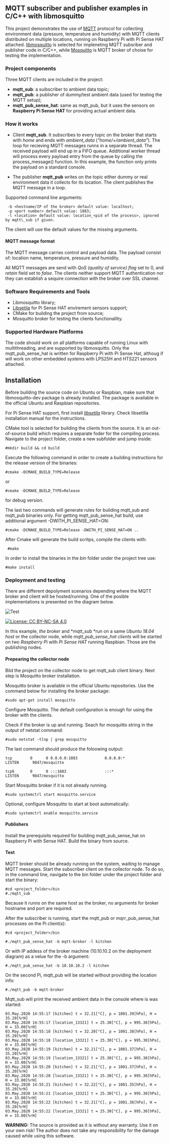 ## MQTT subscriber and publisher examples in C/C++ with libmosquitto

This project demonstrates the use of [MQTT](http://mqtt.org) protocol for collecting environment data (pressure, temperature and humidity) with MQTT clients distributed on multiple locations, running on Raspberry Pi with Pi Sense HAT attached. [libmosquitto](https://mosquitto.org/) is selected for impleneting MQTT subsriber and publisher code in C/C++, while  [Mosquitto](https://mosquitto.org/) is MQTT broker of choise for testing the implementation.

### Project components

Three MQTT clients are included in the project:
 
- **mqtt\_sub**: a suibscriber to ambient data topic;
- **mqtt\_pub**: a publisher of dummy/test ambient data (used for testing the MQTT setup);
- **mqtt\_pub\_sense\_hat**: same as mqtt_pub, but it uses the sensors on **Raspberry Pi Sense HAT** for providing actual ambient data. 

### How it works

- Client **mqtt\_sub**. It subscribes to every topic on the broker that starts with *home* and ends with *ambient\_data* (*"home/+/ambient_data"*). The loop for recieving MQTT messages runns in a separate thread. The received payload will end up in a FIFO queue. Additional worker thread will process every payload entry from the queue by calling the process_message() function. In this example, the function only prints the payload on a standard console. 

- The publisher **mqtt\_pub** writes on the topic either dummy or real environment data it collects for its location. The client publishes the MQTT message in a loop.

Supported command line arguments:

     -b <hostname/IP of the broker> default value: localhost;
     -p <port number> default value: 1883;
     -l <location> default value: location_<pid of the process>, ignored by mqtt\_sub if given.

The client will use the default values for the missing arguments. 

#### MQTT message format

The MQTT message carries control and payload data. The payload consist of: location name, temperature, pressure and humidity. 

All MQTT messages are send with *QoS (quality of service) flag* set to 0, and *retain* field set to *false*.
The clients neither support MQTT authentication nor they can establish a sequire connection with the broker over SSL channel.

### Software Requirements  and Tools

 - Libmosquitto library;
 - [Libsetila](https://github.com/positronic57/libsetila) for Pi Sense HAT envirement sensors support;
 - CMake for building the project from source;
 - Mosquitto broker for testing the clients functionallity.
 
### Supported Hardware Platforms

The code should work on all platforms capable of running Linux with multithreading, and are supported by libmosquitto. 
Only the mqtt\_pub\_sense\_hat is written for Raspberry Pi with Pi Sense Hat, althoug if will work on other embedded systems with LPS25H and HTS221 sensors attached.

## Installation

Before building the source code on Ubuntu or Raspbian, make sure that libmosquitto-dev package is already installed. The package is available in the official Ubuntu and Raspbian repositories. 

For Pi Sense HAT support, first install *[libsetila](https://github.com/positronic57/libsetila)* library. Check libsetilla installation manual for the instructions.

CMake tool is selected for building the clients from the source. It is an out-of-source build which requires a 
separate foder for the compiling process. Navigate to the project folder, create a new subfolder and jump inside:

    #mkdir build && cd build

Execute the following command in order to create a building instructions for the release version of the binaries:

    #cmake -DCMAKE_BUILD_TYPE=Release

or

    #cmake -DCMAKE_BUILD_TYPE=Release

for debug version.

The last two commands will generate rules for building mqtt\_sub and mqtt\_pub binaries only. For getting mqtt_pub_sense_hat build, use additional argument -DWITH_PI_SENSE_HAT=ON:

    #cmake -DCMAKE_BUILD_TYPE=Release -DWITH_PI_SENSE_HAT=ON ..
    
 After Cmake will generate the build scritps, compile the clients with:
 
     #make
 
 In order to install the binaries in the *bin* folder under the project tree use:
 
    #make install


### Deployment and testing

There are different depolyment scenarios depending where the MQTT broker and client will be hosted/running. 
One of the posible implementations is presented on the diagram below.

![Test](doc/mqtt.png  "Test")

[![License: CC BY-NC-SA 4.0](https://img.shields.io/badge/License-CC%20BY--NC--SA%204.0-lightgrey.svg)](https://creativecommons.org/licenses/by-nc-sa/4.0/)

In this example, *the broker* and *mqtt_sub *run on a same *Ubuntu 18.04 host* or the collector node, while *mqtt\_pub\_sense\_hat clients* will be started on two *Raspberry Pi* with *Pi Sense HAT* running Raspbian. Those are the publishing nodes.

#### Prepearing the collector node

Bild the project on the collector node to get mqtt\_sub client binary. Next step is Mosquitto broker installation.

Mosquitto broker is available in the official Ubuntu repositories. Use the command below for installing the broker package:

    #sudo apt-get install mosquitto

Configure Mosquitto. The default configuration is enough for using the broker with the clients.

Check if the broker is up and running. Seach for mosquitto string in the output of netstat command:

    #sudo netstat -tlnp | grep mosquitto
		  
The last command should produce the foloowing output:
		
    tcp        0      0 0.0.0.0:1883            0.0.0.0:*               LISTEN      9847/mosquitto
		
    tcp6       0      0 :::1883                 :::*                    LISTEN      9847/mosquitto
	
Start Mosquitto broker if it is not already running.

    #sudo systemctrl start mosquitto.service

Optional, configure Mosquitto to start at boot automatically:

    #sudo systemctrl enable mosquitto.service


#### Publishers

Install the prerequisits required for building mqtt\_pub\_sense\_hat on Raspberry Pi with Sense HAT. Build the binary from source.


#### Test

MQTT broker should be already running on the system, waiting to manage MQTT messages. Start the subscriber client on the collector node.  To do so, in the command line, navigate to the bin folder under the project folder and start the binary:

    #cd <project_folder>/bin
    #./mqtt_sub

Because it runns on the same host as the broker, no arguments for broker hostname and port are required. 

After the subscriber is running, start the mqtt\_pub or mqrr\_pub\_sense\_hat processes on the Pi client(s):

    #cd <project_folder>/bin
    
    #./mqtt_pub_sense_hat -b mqtt-broker -l kitchen

Or with IP addess of the broker machine (10.10.10.2 on the deployment diagram) as a velue for the -b argument:

    #./mqtt_pub_sense_hat -b 10.10.10.2 -l kitchen

On the second Pi, mqtt_pub will be started without providing the location info:

    #./mqtt_pub -b mqtt-broker
    
Mqtt\_sub will print the received ambient data in the console where is was started:

    03.May.2020 14:55:17 [kitchen] t = 32.21[°C], p = 1001.39[hPa], H = 35.20[%rH]
    03.May.2020 14:55:17 [location_13321] t = 25.30[°C], p = 995.30[hPa], H = 33.00[%rH]
    03.May.2020 14:55:18 [kitchen] t = 32.20[°C], p = 1001.38[hPa], H = 35.20[%rH]
    03.May.2020 14:55:18 [location_13321] t = 25.30[°C], p = 995.30[hPa], H = 33.00[%rH]
    03.May.2020 14:55:19 [kitchen] t = 32.21[°C], p = 1001.37[hPa], H = 35.20[%rH]
    03.May.2020 14:55:19 [location_13321] t = 25.30[°C], p = 995.30[hPa], H = 33.00[%rH]
    03.May.2020 14:55:20 [kitchen] t = 32.21[°C], p = 1001.37[hPa], H = 35.20[%rH]
    03.May.2020 14:55:20 [location_13321] t = 25.30[°C], p = 995.30[hPa], H = 33.00[%rH]
    03.May.2020 14:55:21 [kitchen] t = 32.22[°C], p = 1001.35[hPa], H = 35.20[%rH]
    03.May.2020 14:55:21 [location_13321] t = 25.30[°C], p = 995.30[hPa], H = 33.00[%rH]
    03.May.2020 14:55:22 [kitchen] t = 32.21[°C], p = 1001.36[hPa], H = 35.20[%rH]
    03.May.2020 14:55:22 [location_13321] t = 25.30[°C], p = 995.30[hPa], H = 33.00[%rH]

 
**WARNING:** 
The source is provided as it is without any warranty. Use it on your own risk!
The author does not take any responsibility for the damage caused while using this software.

